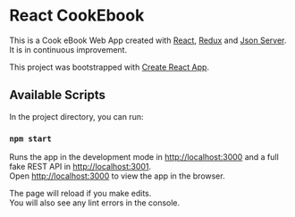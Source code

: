 # React CookEbook

This is a Cook eBook Web App created with [React](https://github.com/facebook/react), [Redux](https://github.com/reduxjs/redux) and [Json Server](https://github.com/typicode/json-server). It is in continuous improvement.

This project was bootstrapped with [Create React App](https://github.com/facebook/create-react-app).

## Available Scripts

In the project directory, you can run:

### `npm start`

Runs the app in the development mode in [http://localhost:3000](http://localhost:3000) and a full fake REST API in [http://localhost:3001](http://localhost:3001).<br />
Open [http://localhost:3000](http://localhost:3000) to view the app in the browser.

The page will reload if you make edits.<br />
You will also see any lint errors in the console.
